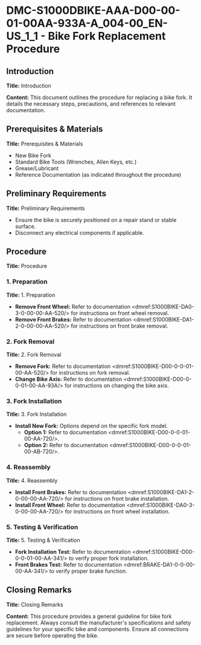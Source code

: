# DMC-S1000DBIKE-AAA-D00-00-01-00AA-933A-A_004-00_EN-US_1_1 - Bike Fork Replacement Procedure

## Introduction

**Title:** Introduction

**Content:** This document outlines the procedure for replacing a bike fork. It details the necessary steps, precautions, and references to relevant documentation.

## Prerequisites & Materials

**Title:** Prerequisites & Materials

* New Bike Fork
* Standard Bike Tools (Wrenches, Allen Keys, etc.)
* Grease/Lubricant
* Reference Documentation (as indicated throughout the procedure)

## Preliminary Requirements

**Title:** Preliminary Requirements

* Ensure the bike is securely positioned on a repair stand or stable surface.
* Disconnect any electrical components if applicable.

## Procedure

**Title:** Procedure

### 1. Preparation

**Title:** 1. Preparation

* **Remove Front Wheel:** Refer to documentation &lt;dmref:S1000BIKE-DA0-3-0-00-00-AA-520/&gt; for instructions on front wheel removal.
* **Remove Front Brakes:** Refer to documentation &lt;dmref:S1000BIKE-DA1-2-0-00-00-AA-520/&gt; for instructions on front brake removal.

### 2. Fork Removal

**Title:** 2. Fork Removal

* **Remove Fork:** Refer to documentation &lt;dmref:S1000BIKE-D00-0-0-01-00-AA-520/&gt; for instructions on fork removal.
* **Change Bike Axis:** Refer to documentation &lt;dmref:S1000BIKE-D00-0-0-01-00-AA-93A/&gt; for instructions on changing the bike axis.

### 3. Fork Installation

**Title:** 3. Fork Installation

* **Install New Fork:** Options depend on the specific fork model.
  * **Option 1:** Refer to documentation &lt;dmref:S1000BIKE-D00-0-0-01-00-AA-720/&gt;.
  * **Option 2:** Refer to documentation &lt;dmref:S1000BIKE-D00-0-0-01-00-AB-720/&gt;.

### 4. Reassembly

**Title:** 4. Reassembly

* **Install Front Brakes:** Refer to documentation &lt;dmref:S1000BIKE-DA1-2-0-00-00-AA-720/&gt; for instructions on front brake installation.
* **Install Front Wheel:** Refer to documentation &lt;dmref:S1000BIKE-DA0-3-0-00-00-AA-720/&gt; for instructions on front wheel installation.

### 5. Testing & Verification

**Title:** 5. Testing & Verification

* **Fork Installation Test:** Refer to documentation &lt;dmref:S1000BIKE-D00-0-0-01-00-AA-341/&gt; to verify proper fork installation.
* **Front Brakes Test:** Refer to documentation &lt;dmref:BRAKE-DA1-0-0-00-00-AA-341/&gt; to verify proper brake function.

## Closing Remarks

**Title:** Closing Remarks

**Content:** This procedure provides a general guideline for bike fork replacement. Always consult the manufacturer's specifications and safety guidelines for your specific bike and components. Ensure all connections are secure before operating the bike.